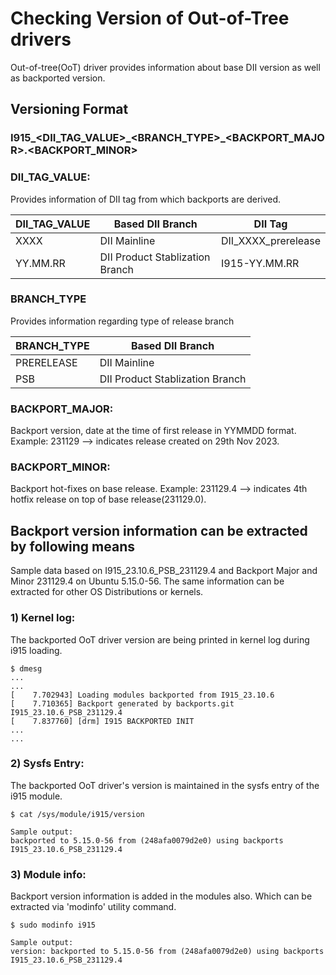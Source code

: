 
# Checking Version of Out-of-Tree drivers

Out-of-tree(OoT) driver provides information about base DII version as well as backported version.

## Versioning Format
### I915\_<DII_TAG_VALUE>\_<BRANCH_TYPE>_<BACKPORT_MAJOR>.<BACKPORT_MINOR>

### DII_TAG_VALUE:
Provides information of DII tag from which backports are derived.

| DII_TAG_VALUE | Based DII Branch | DII Tag |
|--- |--- |---|
| XXXX | DII Mainline | DII_XXXX_prerelease |
| YY.MM.RR | DII Product Stablization Branch| I915-YY.MM.RR |

### BRANCH_TYPE
Provides information regarding type of release branch

| BRANCH_TYPE | Based DII Branch |
|--- |---|
| PRERELEASE | DII Mainline |
| PSB | DII Product Stablization Branch|

### BACKPORT_MAJOR:
Backport version, date at the time of first release in YYMMDD format.
Example: 231129 --> indicates release created on 29th Nov 2023.

### BACKPORT_MINOR:
Backport hot-fixes on base release.
Example: 231129.4 --> indicates 4th hotfix release on top of base release(231129.0).


## Backport version information can be extracted by following means
Sample data based on I915_23.10.6_PSB_231129.4 and Backport Major and Minor 231129.4 on Ubuntu 5.15.0-56. The same information can be extracted for other OS Distributions or kernels.

### 1) Kernel log:
The backported OoT driver version are being printed in kernel log during i915 loading.
```
$ dmesg
...
...
[    7.702943] Loading modules backported from I915_23.10.6
[    7.710365] Backport generated by backports.git I915_23.10.6_PSB_231129.4
[    7.837760] [drm] I915 BACKPORTED INIT
...
...
```

### 2) Sysfs Entry:
The backported OoT driver's version is maintained in the sysfs entry of the i915 module.
```
$ cat /sys/module/i915/version

Sample output:
backported to 5.15.0-56 from (248afa0079d2e0) using backports I915_23.10.6_PSB_231129.4
```

### 3) Module info:
Backport version information is added in the modules also. Which can be extracted via 'modinfo' utility command.

```
$ sudo modinfo i915

Sample output:
version: backported to 5.15.0-56 from (248afa0079d2e0) using backports I915_23.10.6_PSB_231129.4
```

